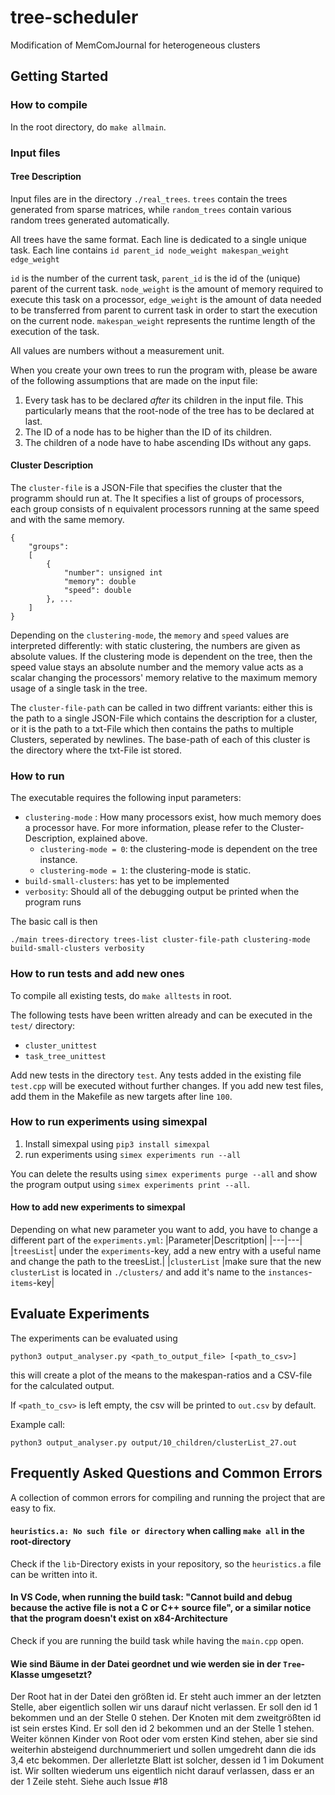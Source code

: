 # tree-scheduler

Modification of MemComJournal for heterogeneous clusters

## Getting Started
### How to compile
In the root directory, do `make allmain`.
### Input files
#### Tree Description
Input files are in the directory `./real_trees`. `trees` contain the trees generated from sparse matrices, while `random_trees` contain various random trees generated automatically.

All trees have the same format. Each line is dedicated to a single unique task.
Each line contains `id parent_id node_weight makespan_weight edge_weight`

`id` is the number of the current task, `parent_id` is the id of the (unique) parent of the current task. 
`node_weight` is the amount of memory required to execute this task on a processor,
`edge_weight` is the amount of data needed to be transferred from parent to current task in order to start the execution on the current node.
`makespan_weight` represents the runtime length of the execution of the task.

All values are numbers without a measurement unit.

When you create your own trees to run the program with, please be aware of the following assumptions that are made on the input file:
1. Every task has to be declared _after_ its children in the input file. This particularly means that the root-node of the tree has to be declared at last.
2. The ID of a node has to be higher than the ID of its children.
3. The children of a node have to habe ascending IDs without any gaps.

#### Cluster Description
The `cluster-file` is a JSON-File that specifies the cluster that the programm should run at. The It specifies a list of groups of processors, each group consists of n equivalent processors running at the same speed and with the same memory.

```code
{
    "groups":
    [
        {
            "number": unsigned int
            "memory": double
            "speed": double
        }, ...
    ]
}
```
Depending on the `clustering-mode`, the `memory` and `speed` values are interpreted differently: with static clustering, the numbers are given as absolute values. If the clustering mode is dependent on the tree, then the speed value stays an absolute number and the memory value acts as a scalar changing the processors' memory relative to the maximum memory usage of a single task in the tree.

The `cluster-file-path` can be called in two diffrent variants: either this is the path to a single JSON-File which contains the description for a cluster, or it is the path to a txt-File which then contains the paths to multiple Clusters, seperated by newlines. The base-path of each of this cluster is the directory where the txt-File ist stored.

### How to run
The executable requires the following input parameters:

- `clustering-mode` : How many processors exist, how much memory does a processor have. For more information, please refer to the Cluster-Description, explained above.
  - `clustering-mode = 0`: the clustering-mode is dependent on the tree instance.
  - `clustering-mode = 1`: the clustering-mode is static.
- `build-small-clusters`: has yet to be implemented
- `verbosity`: Should all of the debugging output be printed when the program runs


The basic call is then 
```Shell
./main trees-directory trees-list cluster-file-path clustering-mode build-small-clusters verbosity
```

### How to run tests and add new ones
To compile all existing tests, do ```make alltests``` in root.

The following tests have been written already and can be executed in the `test/` directory:
- `cluster_unittest`
- `task_tree_unittest`

Add new tests in the directory `test`. Any tests added in the existing file `test.cpp` will be executed without further changes. If you add new test files, add them in the Makefile as new targets after line `100`.

### How to run experiments using simexpal
1. Install simexpal using `pip3 install simexpal`
2. run experiments using `simex experiments run --all`

You can delete the results using `simex experiments purge --all` and show the program output using `simex experiments print --all`.

#### How to add new experiments to simexpal

Depending on what new parameter you want to add, you have to change a different part of the `experiments.yml`:
|Parameter|Descritption|
|---|---|
|`treesList`| under the `experiments`-key, add a new entry with a useful name and change the path to the treesList.|
|`clusterList` |make sure that the new `clusterList` is located in `./clusters/` and add it's name to the `instances`-`items`-key|

## Evaluate Experiments

The experiments can be evaluated using 
```shell
python3 output_analyser.py <path_to_output_file> [<path_to_csv>]
```
this will create a plot of the means to the makespan-ratios and a CSV-file for the calculated output.

If `<path_to_csv>` is left empty, the csv will be printed to `out.csv` by default.

Example call:
```shell
python3 output_analyser.py output/10_children/clusterList_27.out
```

## Frequently Asked Questions and Common Errors

A collection of common errors for compiling and running the project that are easy to fix.

#### `heuristics.a: No such file or directory` when calling `make all` in the root-directory

Check if the `lib`-Directory exists in your repository, so the `heuristics.a` file can be written into it.

#### In VS Code, when running the build task: "Cannot build and debug because the active file is not a C or C++ source file", or a similar notice that the program doesn't exist on x84-Architecture

Check if you are running the build task while having the `main.cpp` open.

#### Wie sind Bäume in der Datei geordnet und wie werden sie in der `Tree`-Klasse umgesetzt?
Der Root hat in der Datei den größten id. Er steht auch immer an der letzten Stelle, aber eigentlich sollen wir uns darauf nicht verlassen. Er soll den id 1 bekommen und an der Stelle 0 stehen.
Der Knoten mit dem zweitgrößten id ist sein erstes Kind. Er soll den id 2 bekommen und an der Stelle 1 stehen.
Weiter können Kinder von Root oder vom ersten Kind stehen, aber sie sind weiterhin absteigend durchnummeriert und sollen umgedreht dann die ids 3,4 etc bekommen.
Der allerletzte Blatt ist solcher, dessen id 1 im Dokument ist. Wir sollten wiederum uns eigentlich nicht darauf verlassen, dass er an der 1 Zeile steht.
Siehe auch Issue #18
